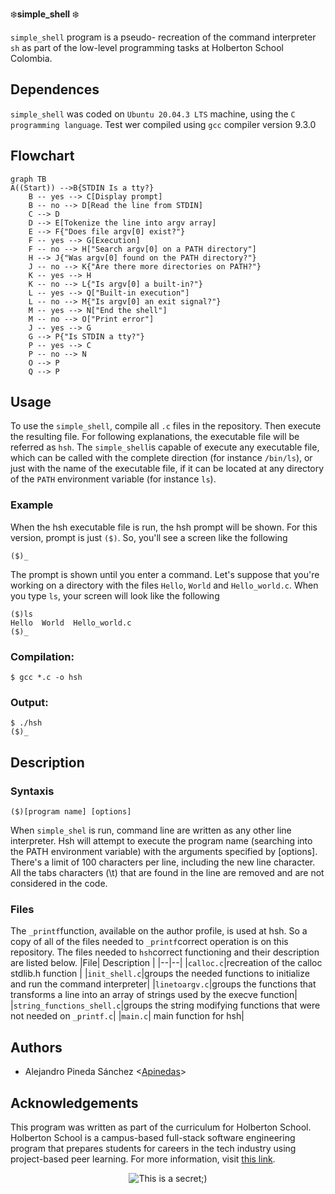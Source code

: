 ﻿:snowflake:**simple_shell** :snowflake:

`simple_shell` program is a pseudo- recreation of the command interpreter `sh` as part of the low-level programming tasks at Holberton School Colombia.

## Dependences

`simple_shell` was coded on `Ubuntu 20.04.3 LTS` machine, using   the  `C programming language`. Test wer compiled using `gcc` compiler version 9.3.0

## Flowchart

```mermaid
graph TB
A((Start)) -->B{STDIN Is a tty?}
    B -- yes --> C[Display prompt]
    B -- no --> D[Read the line from STDIN]
    C --> D
    D --> E[Tokenize the line into argv array]
    E --> F{"Does file argv[0] exist?"}
    F -- yes --> G[Execution]
    F -- no --> H["Search argv[0] on a PATH directory"]
    H --> J{"Was argv[0] found on the PATH directory?"}
    J -- no --> K{"Are there more directories on PATH?"}
    K -- yes --> H
    K -- no --> L{"Is argv[0] a built-in?"}
    L -- yes --> Q["Built-in execution"]
    L -- no --> M{"Is argv[0] an exit signal?"}
    M -- yes --> N["End the shell"]
    M -- no --> O["Print error"]
    J -- yes --> G
    G --> P{"Is STDIN a tty?"}
    P -- yes --> C
    P -- no --> N
    O --> P
    Q --> P
```

## Usage

To use the `simple_shell`, compile all `.c` files in the repository. Then execute the resulting file. For following explanations, the executable file will be referred as `hsh`. The `simple_shell`is capable of execute any executable file, which can be called with the complete direction (for instance `/bin/ls`), or just with the name of the executable file, if it can be located at any directory of the `PATH` environment variable (for instance `ls`). 

### Example
When the hsh executable file is run, the hsh prompt will be shown. For this version, prompt is just `($)`. So, you'll see a screen like the following
```
($)_
```
The prompt is shown until you enter a command. Let's suppose that you're working on a directory with the files `Hello`, `World` and `Hello_world.c`. When you type `ls`, your screen will look like the following
```
($)ls
Hello  World  Hello_world.c
($)_
```

### Compilation:
```
$ gcc *.c -o hsh
```

### Output:
```
$ ./hsh
($)_
```

## Description

### Syntaxis
```
($)[program name] [options]
```
When `simple_shel` is run, command line are written as any other line interpreter. Hsh will attempt to execute the program name (searching into the PATH environment variable) with the arguments specified by [options]. There's a limit of 100 characters per line, including the new line character. All the tabs characters (\t) that are found in the line are removed and are not considered in the code.
### Files
The `_printf`function, available on the author profile, is used at hsh. So a copy of all of the files needed to `_printf`correct operation is on this repository.  The files needed to `hsh`correct functioning and their description are listed below.
|File| Description |
|--|--|
|`calloc.c`|recreation of the calloc stdlib.h function |
|`init_shell.c`|groups the needed functions to initialize and run the command interpreter|
|`linetoargv.c`|groups the functions that transforms a line into an array of strings used by the execve function|
|`string_functions_shell.c`|groups the string modifying functions that were not needed on `_printf.c`|
|`main.c`| main function for hsh|


## Authors
* Alejandro Pineda Sánchez <[Apinedas](https://github.com/Apinedas)> 


## Acknowledgements 

This program was written as part of the curriculum for Holberton School.
Holberton School is a campus-based full-stack software engineering program
that prepares students for careers in the tech industry using project-based
peer learning. For more information, visit [this link](https://www.holbertonschool.com/).

<p align="center">
  <img src="https://assets.website-files.com/6105315644a26f77912a1ada/610540e8b4cd6969794fe673_Holberton_School_logo-04-04.svg" alt="This is a secret;)">
</p>

